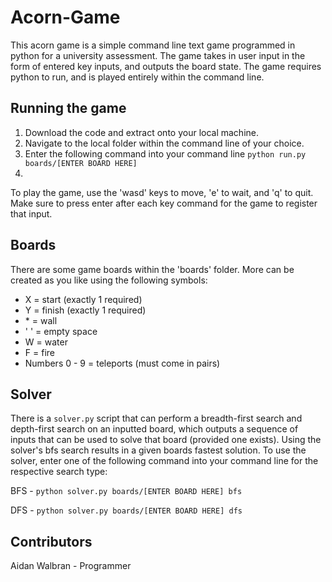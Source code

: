 # Acorn-Game
This acorn game is a simple command line text game programmed in python for a university assessment. The game takes in user input in the form of entered key inputs, and outputs the board state. The game requires python to run, and is played entirely within the command line.


## Running the game
1. Download the code and extract onto your local machine.
2. Navigate to the local folder within the command line of your choice.
3. Enter the following command into your command line ```python run.py boards/[ENTER BOARD HERE]```
4. 
To play the game, use the 'wasd' keys to move, 'e' to wait, and 'q' to quit. Make sure to press enter after each key command for the game to register that input.


## Boards
There are some game boards within the 'boards' folder. More can be created as you like using the following symbols:
- X = start (exactly 1 required)
- Y = finish (exactly 1 required)
- \* = wall
- ' ' = empty space
- W = water
- F = fire
- Numbers 0 - 9 = teleports (must come in pairs)


## Solver
There is a ```solver.py``` script that can perform a breadth-first search and depth-first search on an inputted board, which outputs a sequence of inputs that can be used to solve that board (provided one exists). Using the solver's bfs search results in a given boards fastest solution.
To use the solver, enter one of the following command into your command line for the respective search type:

BFS - ```python solver.py boards/[ENTER BOARD HERE] bfs```

DFS - ```python solver.py boards/[ENTER BOARD HERE] dfs```


## Contributors
Aidan Walbran - Programmer
